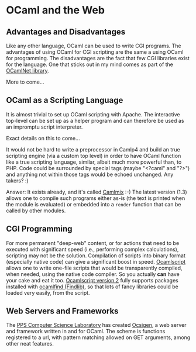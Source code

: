 <!-- ((! set title OCaml and the Web !)) ((! set learn !)) -->
<!-- ((! set center !)) -->

# OCaml and the Web
## Advantages and Disadvantages
Like any other language, OCaml can be used to write CGI programs. The
advantages of using OCaml for CGI scripting are the same a using OCaml
for programming. The disadvantages are the fact that few CGI libraries
exist for the language. One that sticks out in my mind comes as part of
the [OCamlNet
library](http://ocamlnet.sourceforge.net/ "http://ocamlnet.sourceforge.net/").

More to come...

## OCaml as a Scripting Language
It is almost trivial to set up OCaml scripting with Apache. The
interactive top-level can be set up as a helper program and can
therefore be used as an impromptu script interpreter.

Exact details on this to come...

It would not be hard to write a preprocessor in Camlp4 and build an true
scripting engine (via a custom top level) in order to have OCaml
function like a true scripting language, similar, albeit much more
powerful than, to PHP. Code could be surrounded by special tags (maybe
"\<?caml" and "?\>") and anything not within those tags would be echoed
unchanged. Any takers? :)

Answer: It exists already, and it's called
[Camlmix](http://martin.jambon.free.fr/camlmix/ "http://martin.jambon.free.fr/camlmix/")
:-) The latest version (1.3) allows one to compile such programs either
as-is (the text is printed when the module is evaluated) or embedded
into a `render` function that can be called by other modules.

## CGI Programming
For more permanent "deep-web" content, or for actions that need to be
executed with significant speed (i.e., performing complex calculations),
scripting may not be the solution. Compilation of scripts into binary
format (especially native code) can give a significant boost in speed.
[Ocamlscript](http://martin.jambon.free.fr/ocamlscript.html "http://martin.jambon.free.fr/ocamlscript.html")
allows one to write one-file scripts that would be transparently
compiled, when needed, using the native code compiler. So you actually
**can** have your cake and eat it too. [Ocamlscript version
2](http://martin.jambon.free.fr/ocamlscript.html "http://martin.jambon.free.fr/ocamlscript.html")
fully supports packages installed with [ocamlfind
(Findlib)](http://www.camlcity.org/),
so that lots of fancy libraries could be loaded very easily, from the
script.

## Web Servers and Frameworks
The [PPS Computer Science
Laboratory](http://www.pps.univ-paris-diderot.fr/ "Jussieu") has
created [Ocsigen](http://ocsigen.org/), a
web server and framework written in and for OCaml. The scheme is
functions registered to a url, with pattern matching allowed on GET
arguments, among other neat features.


